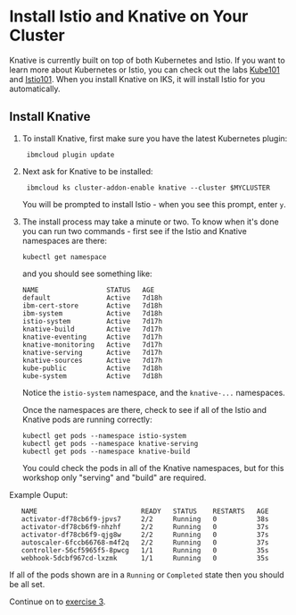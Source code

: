 # Install Istio and Knative on Your Cluster

Knative is currently built on top of both Kubernetes and Istio. If you want to learn more about Kubernetes or Istio, you can check out the labs [Kube101](https://github.com/IBM/kube101/tree/master/workshop) and [Istio101](https://github.com/IBM/istio101/tree/master/workshop). When you install Knative on IKS, it will install Istio for you automatically.

## Install Knative

1. To install Knative, first make sure you have the latest Kubernetes plugin:

   ```text
    ibmcloud plugin update
   ```

2. Next ask for Knative to be installed:

   ```text
    ibmcloud ks cluster-addon-enable knative --cluster $MYCLUSTER
   ```

   You will be prompted to install Istio - when you see this prompt, enter `y`.

3. The install process may take a minute or two. To know when it's done you can run two commands - first see if the Istio and Knative namespaces are there:

   ```text
   kubectl get namespace
   ```

   and you should see something like:

   ```text
   NAME                 STATUS   AGE
   default              Active   7d18h
   ibm-cert-store       Active   7d18h
   ibm-system           Active   7d18h
   istio-system         Active   7d17h
   knative-build        Active   7d17h
   knative-eventing     Active   7d17h
   knative-monitoring   Active   7d17h
   knative-serving      Active   7d17h
   knative-sources      Active   7d17h
   kube-public          Active   7d18h
   kube-system          Active   7d18h
   ```

   Notice the `istio-system` namespace, and the `knative-...` namespaces.

   Once the namespaces are there, check to see if all of the Istio and Knative pods are running correctly:

   ```text
   kubectl get pods --namespace istio-system
   kubectl get pods --namespace knative-serving
   kubectl get pods --namespace knative-build
   ```

   You could check the pods in all of the Knative namespaces, but for this workshop only "serving" and "build" are required.

Example Ouput:

```text
   NAME                          READY   STATUS    RESTARTS   AGE
   activator-df78cb6f9-jpvs7     2/2     Running   0          38s
   activator-df78cb6f9-nhzhf     2/2     Running   0          37s
   activator-df78cb6f9-qjg8w     2/2     Running   0          37s
   autoscaler-6fccb66768-m4f2q   2/2     Running   0          37s
   controller-56cf5965f5-8pwcg   1/1     Running   0          35s
   webhook-5dcbf967cd-lxzmk      1/1     Running   0          35s
```

If all of the pods shown are in a `Running` or `Completed` state then you should be all set.

Continue on to [exercise 3](exercise-3.md).

